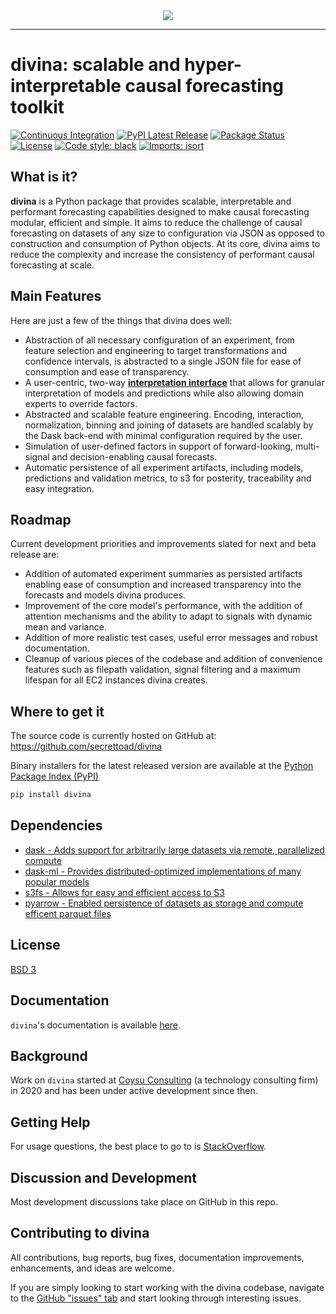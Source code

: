<div align="center">
  <img src="https://storage.googleapis.com/coysuweb-static/assets/images/logo/3.png"><br>
</div>

-----------------

# divina: scalable and hyper-interpretable causal forecasting toolkit
[![Continuous Integration](https://github.com/secrettoad/divina/actions/workflows/prod.yaml/badge.svg)](https://github.com/secrettoad/divina/actions/workflows/prod.yaml)
[![PyPI Latest Release](https://img.shields.io/pypi/v/divina.svg)](https://pypi.org/project/divina/)
[![Package Status](https://img.shields.io/pypi/status/divina.svg)](https://pypi.org/project/divina/)
[![License](https://img.shields.io/pypi/l/divina.svg)](https://github.com/secrettoad/divina/blob/master/LICENSE)
[![Code style: black](https://img.shields.io/badge/code%20style-black-000000.svg)](https://github.com/psf/black)
[![Imports: isort](https://img.shields.io/badge/%20imports-isort-%231674b1?style=flat&labelColor=ef8336)](https://pycqa.github.io/isort/)

## What is it?

**divina** is a Python package that provides scalable, interpretable and performant forecasting capabilities designed to make causal forecasting modular, efficient and simple.
It aims to reduce the challenge of causal forecasting on datasets of any size to configuration via JSON as opposed to construction and consumption of Python objects. 
At its core, divina aims to reduce the complexity and increase the consistency of performant causal forecasting at scale.


## Main Features
Here are just a few of the things that divina does well:

  - Abstraction of all necessary configuration of an experiment, from feature selection and engineering to target transformations and confidence intervals, is abstracted to a single JSON file for ease of consumption and ease of transparency.
  - A user-centric, two-way [**interpretation interface**][interpretation] that allows for granular interpretation of models and predictions while also allowing domain experts to override factors.
  - Abstracted and scalable feature engineering. Encoding, interaction, normalization, binning and joining of datasets are handled scalably by the Dask back-end with minimal configuration required by the user.
  - Simulation of user-defined factors in support of forward-looking, multi-signal and decision-enabling causal forecasts.   
  - Automatic persistence of all experiment artifacts, including models, predictions and validation metrics, to s3 for posterity, traceability and easy integration.
  
  
  [interpretation]: https://github.com/secrettoad/divina
  
## Roadmap
Current development priorities and improvements slated for next and beta release are:

  - Addition of automated experiment summaries as persisted artifacts enabling ease of consumption and increased transparency into the forecasts and models divina produces.
  - Improvement of the core model's performance, with the addition of attention mechanisms and the ability to adapt to signals with dynamic mean and variance.  
  - Addition of more realistic test cases, useful error messages and robust documentation.
  - Cleanup of various pieces of the codebase and addition of convenience features such as filepath validation, signal filtering and a maximum lifespan for all EC2 instances divina creates.
   
   

## Where to get it
The source code is currently hosted on GitHub at:
https://github.com/secrettoad/divina

Binary installers for the latest released version are available at the [Python
Package Index (PyPI)](https://pypi.org/project/divina)

```sh
pip install divina
```

## Dependencies
- [dask - Adds support for arbitrarily large datasets via remote, parallelized compute](https://www.dask.org)
- [dask-ml - Provides distributed-optimized implementations of many popular models](https://ml.dask.org)
- [s3fs - Allows for easy and efficient access to S3](https://github.com/dask/s3fs)
- [pyarrow - Enabled persistence of datasets as storage and compute efficent parquet files](https://arrow.apache.org/docs/python/)



## License
[BSD 3](LICENSE)

## Documentation
``divina``'s documentation is available [here](https://secrettoad.github.io/divina/#). 

## Background
Work on ``divina`` started at [Coysu Consulting](https://www.coysu.com/) (a technology consulting firm) in 2020 and
has been under active development since then.

## Getting Help
For usage questions, the best place to go to is [StackOverflow](https://stackoverflow.com/questions/tagged/divina).

## Discussion and Development
Most development discussions take place on GitHub in this repo.

## Contributing to divina 

All contributions, bug reports, bug fixes, documentation improvements, enhancements, and ideas are welcome.

If you are simply looking to start working with the divina codebase, navigate to the [GitHub "issues" tab](https://github.com/secrettoad/divina/issues) and start looking through interesting issues.

